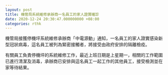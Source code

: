 ```yaml
---
layout: post
title: 機管局系統維修承辦商一名員工的家人證實確診
date: 2020-12-24 20:30:47.000000000 +08:00
categories: rthk
---
```


機管局接獲停機坪系統維修承辦商「中電源動」通知，一名員工的家人證實感染新型冠狀病毒，這名員工被列為緊密接觸者，將接受由政府安排的隔離檢疫。

有關員工負責停機坪的系統維修工作，最近上班日期是上星期一，相關的工作範圍已進行清潔及消毒，承辦商已安排與這名員工一起工作的其他員工，接受檢測並在家等待結果。
